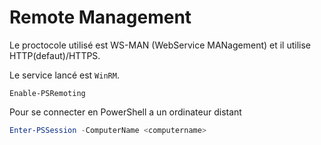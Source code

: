 # Remote Management

Le proctocole utilisé est WS-MAN (WebService MANagement) et il utilise HTTP(defaut)/HTTPS.

Le service lancé est `WinRM`.

`Enable-PSRemoting`

Pour se connecter en PowerShell a un ordinateur distant
```PowerShell
Enter-PSSession -ComputerName <computername>
```
